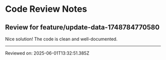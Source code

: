 # Code Review Notes

## Review for feature/update-data-1748784770580

Nice solution! The code is clean and well-documented.

---
Reviewed on: 2025-06-01T13:32:51.385Z